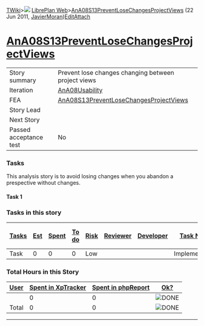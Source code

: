[TWiki](Main_WebHome)&gt;![](/twiki/pub/TWiki/TWikiDocGraphics/web-bg-small.gif) [LibrePlan Web](LibrePlan_WebHome)&gt;[AnA08S13PreventLoseChangesProjectViews](LibrePlan_AnA08S13PreventLoseChangesProjectViews "Topic revision: 1 (22 Jun 2011 - 15:29:53)") (22 Jun 2011, [JavierMoran](Main_JavierMoran))[Edit](LibrePlan_AnA08S13PreventLoseChangesProjectViews?t=1520344050 "Edit this topic text")[Attach](/twiki/bin/attach/LibrePlan/AnA08S13PreventLoseChangesProjectViews "Attach an image or document to this topic")  

 [AnA08S13PreventLoseChangesProjectViews](LibrePlan_AnA08S13PreventLoseChangesProjectViews)
===========================================================================================

|                        |                                                                                            |
|------------------------|--------------------------------------------------------------------------------------------|
| Story summary          | Prevent lose changes changing between project views                                        |
| Iteration              | [AnA08Usability](LibrePlan_AnA08Usability)                                                 |
| FEA                    | [AnA08S13PreventLoseChangesProjectViews](LibrePlan_AnA08S13PreventLoseChangesProjectViews) |
| Story Lead             |                                                                                            |
| Next Story             |                                                                                            |
| Passed acceptance test | No                                                                                         |

###  Tasks

This analysis story is to avoid losing changes when you abandon a prespective without changes.

####  Task 1

###  Tasks in this story

| [Tasks](LibrePlan_AnA08S13PreventLoseChangesProjectViews?sortcol=0;table=2;up=0#sorted_table "Sort by this column") | [Est](LibrePlan_AnA08S13PreventLoseChangesProjectViews?sortcol=1;table=2;up=0#sorted_table "Sort by this column") | [Spent](LibrePlan_AnA08S13PreventLoseChangesProjectViews?sortcol=2;table=2;up=0#sorted_table "Sort by this column") | [To do](LibrePlan_AnA08S13PreventLoseChangesProjectViews?sortcol=3;table=2;up=0#sorted_table "Sort by this column") | [Risk](LibrePlan_AnA08S13PreventLoseChangesProjectViews?sortcol=4;table=2;up=0#sorted_table "Sort by this column") | [Reviewer](LibrePlan_AnA08S13PreventLoseChangesProjectViews?sortcol=5;table=2;up=0#sorted_table "Sort by this column") | [Developer](LibrePlan_AnA08S13PreventLoseChangesProjectViews?sortcol=6;table=2;up=0#sorted_table "Sort by this column") | [Task Name](LibrePlan_AnA08S13PreventLoseChangesProjectViews?sortcol=7;table=2;up=0#sorted_table "Sort by this column") | [Start Date](LibrePlan_AnA08S13PreventLoseChangesProjectViews?sortcol=8;table=2;up=0#sorted_table "Sort by this column") | [Est End Date](LibrePlan_AnA08S13PreventLoseChangesProjectViews?sortcol=9;table=2;up=0#sorted_table "Sort by this column") | [End Date](LibrePlan_AnA08S13PreventLoseChangesProjectViews?sortcol=10;table=2;up=0#sorted_table "Sort by this column") |
|---------------------------------------------------------------------------------------------------------------------|-------------------------------------------------------------------------------------------------------------------|---------------------------------------------------------------------------------------------------------------------|---------------------------------------------------------------------------------------------------------------------|--------------------------------------------------------------------------------------------------------------------|------------------------------------------------------------------------------------------------------------------------|-------------------------------------------------------------------------------------------------------------------------|-------------------------------------------------------------------------------------------------------------------------|--------------------------------------------------------------------------------------------------------------------------|----------------------------------------------------------------------------------------------------------------------------|-------------------------------------------------------------------------------------------------------------------------|
| Task                                                                                                                | 0                                                                                                                 | 0                                                                                                                   | 0                                                                                                                   | Low                                                                                                                |                                                                                                                        |                                                                                                                         | Implementation                                                                                                          |                                                                                                                          |                                                                                                                            |                                                                                                                         |

###  Total Hours in this Story

| [User](LibrePlan_AnA08S13PreventLoseChangesProjectViews?sortcol=0;table=3;up=0#sorted_table "Sort by this column") | [Spent in XpTracker](LibrePlan_AnA08S13PreventLoseChangesProjectViews?sortcol=1;table=3;up=0#sorted_table "Sort by this column") | [Spent in phpReport](LibrePlan_AnA08S13PreventLoseChangesProjectViews?sortcol=2;table=3;up=0#sorted_table "Sort by this column") | [Ok?](LibrePlan_AnA08S13PreventLoseChangesProjectViews?sortcol=3;table=3;up=0#sorted_table "Sort by this column") |
|--------------------------------------------------------------------------------------------------------------------|----------------------------------------------------------------------------------------------------------------------------------|----------------------------------------------------------------------------------------------------------------------------------|-------------------------------------------------------------------------------------------------------------------|
|                                                                                                                    | 0                                                                                                                                | 0                                                                                                                                | ![DONE](/twiki/pub/TWiki/TWikiDocGraphics/choice-yes.gif "DONE")                                                  |
| Total                                                                                                              | 0                                                                                                                                | 0                                                                                                                                | ![DONE](/twiki/pub/TWiki/TWikiDocGraphics/choice-yes.gif "DONE")                                                  |

------------------------------------------------------------------------
